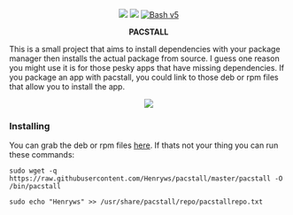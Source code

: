 <p align="center">
<a href="./LICENSE.md"><img src="https://img.shields.io/badge/license-GPL-blue.svg?style=flat-square&logo"></a>
<a href="https://github.com/Henryws/pacstall/releases"><img src="https://img.shields.io/github/v/release/Henryws/pacstall?color=red&style=flat-square"></a>
<a href="https://www.gnu.org/software/bash/"><img src="https://img.shields.io/badge/bash-v5-brightgreen?style=flat-square&logo" alt="Bash v5"></a>
</p>

<p align="center"><b>PACSTALL</b></p>
This is a small project that aims to install dependencies with your package manager then installs the actual package from source. I guess one reason you might use it is for those pesky apps that have missing dependencies. If you package an app with pacstall, you could link to those deb or rpm files that allow you to install the app.



<p align="center">
<a href="https://github.com/Henryws/pacstall"><img src="https://raw.githubusercontent.com/Henryws/pacstall/master/website-images/ezgif.com-video-to-gif.gif"></a>
</p>

### Installing

You can grab the deb or rpm files [here](https://github.com/Henryws/pacstall/releases). If thats not your thing you can run these commands:

`sudo wget -q https://raw.githubusercontent.com/Henryws/pacstall/master/pacstall -O /bin/pacstall`

`sudo echo "Henryws" >> /usr/share/pacstall/repo/pacstallrepo.txt`
